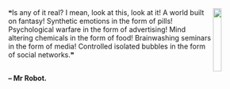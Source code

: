 ##

<img align="right" src="https://imgur.com/DzKoVGw.gif" width=18%/>

❝Is any of it real? I mean, look at this, look at it! A world built on fantasy! Synthetic emotions in the form of pills! Psychological warfare in the form of advertising! Mind altering chemicals in the form of food! Brainwashing seminars in the form of media! Controlled isolated bubbles in the form of social networks.❞

##

#### – Mr Robot.
